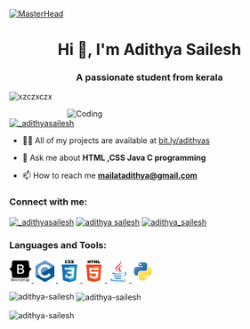 [![MasterHead](https://camo.githubusercontent.com/ba9f3bd30647e352a3f5e1e45eb45c6ec7bad6155cd16aaedf4a426738da0ca5/68747470733a2f2f696e646f616e616c79746963612e636f6d2f7374617469632f696d616765732f62616e6e6572722e676966)](https://adithya-sailesh.github.io/Personalwebsite/)

<h1 align="center">Hi 👋, I'm Adithya Sailesh</h1>
<h3 align="center">A passionate student from kerala</h3>
<p align="left"> <img src="https://komarev.com/ghpvc/?username=adithya-sailesh&label=Profile%20views&color=0e75b6&style=flat" alt="xzczxczx" /> </p>

<img align="right" alt="Coding" width="400" src="https://media.giphy.com/media/lP8xu5t2DLGG045H8F/giphy.gif">
<p align="left"> <a href="https://twitter.com/_adithyasailesh" target="blank"><img src="https://img.shields.io/twitter/follow/_adithyasailesh?logo=twitter&style=for-the-badge" alt="_adithyasailesh" /></a> </p>

- 👨‍💻 All of my projects are available at [bit.ly/adithyas](https://adithya-sailesh.github.io/Personalwebsite/)

- 💬 Ask me about **HTML ,CSS Java C programming**

- 📫 How to reach me **mailatadithya@gmail.com**

<h3 align="left">Connect with me:</h3>
<p align="left">
<a href="https://twitter.com/_adithyasailesh" target="blank"><img align="center" src="https://raw.githubusercontent.com/rahuldkjain/github-profile-readme-generator/master/src/images/icons/Social/twitter.svg" alt="_adithyasailesh" height="30" width="40" /></a>
<a href="https://linkedin.com/in/adithya sailesh" target="blank"><img align="center" src="https://raw.githubusercontent.com/rahuldkjain/github-profile-readme-generator/master/src/images/icons/Social/linked-in-alt.svg" alt="adithya sailesh" height="30" width="40" /></a>
<a href="https://instagram.com/adithya_sailesh" target="blank"><img align="center" src="https://raw.githubusercontent.com/rahuldkjain/github-profile-readme-generator/master/src/images/icons/Social/instagram.svg" alt="adithya_sailesh" height="30" width="40" /></a>
</p>

<h3 align="left">Languages and Tools:</h3>
<p align="left"> <a href="https://getbootstrap.com" target="_blank" rel="noreferrer"> <img src="https://raw.githubusercontent.com/devicons/devicon/master/icons/bootstrap/bootstrap-plain-wordmark.svg" alt="bootstrap" width="40" height="40"/> </a> <a href="https://www.cprogramming.com/" target="_blank" rel="noreferrer"> <img src="https://raw.githubusercontent.com/devicons/devicon/master/icons/c/c-original.svg" alt="c" width="40" height="40"/> </a> <a href="https://www.w3schools.com/css/" target="_blank" rel="noreferrer"> <img src="https://raw.githubusercontent.com/devicons/devicon/master/icons/css3/css3-original-wordmark.svg" alt="css3" width="40" height="40"/> </a> <a href="https://www.w3.org/html/" target="_blank" rel="noreferrer"> <img src="https://raw.githubusercontent.com/devicons/devicon/master/icons/html5/html5-original-wordmark.svg" alt="html5" width="40" height="40"/> </a> <a href="https://www.java.com" target="_blank" rel="noreferrer"> <img src="https://raw.githubusercontent.com/devicons/devicon/master/icons/java/java-original.svg" alt="java" width="40" height="40"/> </a> <a href="https://www.python.org" target="_blank" rel="noreferrer"> <img src="https://raw.githubusercontent.com/devicons/devicon/master/icons/python/python-original.svg" alt="python" width="40" height="40"/> </a> </p>

<p><img align="left" src="https://github-readme-stats.vercel.app/api/top-langs?username=adithya-sailesh&show_icons=true&locale=en&layout=compact" alt="adithya-sailesh" /></p>

<p>&nbsp;<img align="center" src="https://github-readme-stats.vercel.app/api?username=adithya-sailesh&show_icons=true&locale=en" alt="adithya-sailesh" /></p>

<p><img align="center" src="https://github-readme-streak-stats.herokuapp.com/?user=adithya-sailesh&" alt="adithya-sailesh" /></p>
